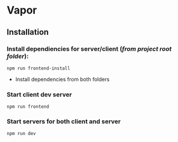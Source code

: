 # Vapor

## Installation


### Install dependiencies for server/client (_from project root folder_):
`npm run frontend-install`
* Install dependencies from both folders

### Start client dev server
`npm run frontend`

### Start servers for both client and server
`npm run dev`


